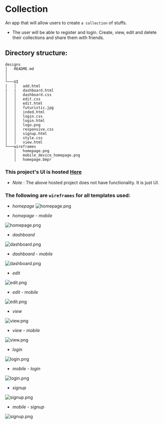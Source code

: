 # Collection
An app that will allow users to create `a collection` of stuffs.

* The user will be able to register and login. Create, view, edit and delete their collections and share them with friends.

## Directory structure:

``` 
designs
│   README.md
│      
│
└───UI
│   │   add.html
|   |   dashboard.html
│	│	dashboard.css
│	│	edit.css
│	│	edit.html
│	│	futuristic.jpg
│	│	inded.html
│	│	login.css
│	│	login.html
│	│	logo.png
│	│	responsive.css
│	│	signup.html
│	│	style.css
│	│	view.html     
└───wireframes
    │   homepage.png
    │   mobile_device_homepage.png
    │   homepage.bmpr
   ```

### This project's UI is hosted [Here](https://james-chege.github.io/recipes/designs/UI/)
* *Note* : The above hosted project does not have functionality. It is just UI.

### The following are `wireframes` for all templates used:

* *homepage*
![homepage.png](https://github.com/james-chege/recipes/blob/master/designs/wireframes/homepage.png)

* *homepage - mobile*

![homepage.png](https://github.com/james-chege/recipes/blob/master/designs/wireframes/mobile_device_homepage.png)

* *dashboard*

![dashboard.png](https://github.com/james-chege/recipes/blob/master/designs/wireframes/dashboard.png)

* *dashboard - mobile*

![dashboard.png](https://github.com/james-chege/recipes/blob/master/designs/wireframes/mobile_device_dashboard.png)

* *edit*

![edit.png](https://github.com/james-chege/recipes/blob/master/designs/wireframes/edit.png)

* *edit - mobile*

![edit.png](https://github.com/james-chege/recipes/blob/master/designs/wireframes/mobile_device_edit.png)

* *view*

![view.png](https://github.com/james-chege/recipes/blob/master/designs/wireframes/view.png)

* *view - mobile*

![view.png](https://github.com/james-chege/recipes/blob/master/designs/wireframes/mobile_device_view.png)

* *login*

![login.png](https://github.com/james-chege/recipes/blob/master/designs/wireframes/login.png)

* *mobile - login*

![login.png](https://github.com/james-chege/recipes/blob/master/designs/wireframes/mobile_device_login.png)

* *signup*

![signup.png](https://github.com/james-chege/recipes/blob/master/designs/wireframes/signup.png)

* *mobile - signup*

![signup.png](https://github.com/james-chege/recipes/blob/master/designs/wireframes/mobile_device_signup.png)

